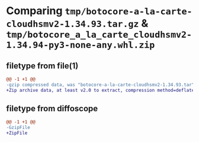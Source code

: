 # Comparing `tmp/botocore-a-la-carte-cloudhsmv2-1.34.93.tar.gz` & `tmp/botocore_a_la_carte_cloudhsmv2-1.34.94-py3-none-any.whl.zip`

## filetype from file(1)

```diff
@@ -1 +1 @@
-gzip compressed data, was "botocore-a-la-carte-cloudhsmv2-1.34.93.tar", last modified: Sat Apr 27 01:00:43 2024, max compression
+Zip archive data, at least v2.0 to extract, compression method=deflate
```

## filetype from diffoscope

```diff
@@ -1 +1 @@
-GzipFile
+ZipFile
```


